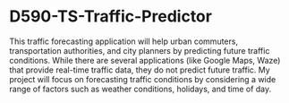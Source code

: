 # D590-TS-Traffic-Predictor

This traffic forecasting application will help urban commuters, transportation authorities, and city planners by predicting future traffic conditions. While there are several applications (like Google Maps, Waze) that provide real-time traffic data, they do not predict future traffic. My project will focus on forecasting traffic conditions by considering a wide range of factors such as weather conditions, holidays, and time of day. 
